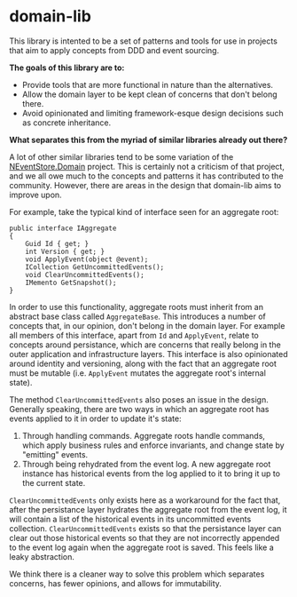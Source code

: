 # domain-lib

This library is intented to be a set of patterns and tools for use in projects that aim to apply concepts from DDD and event sourcing.

**The goals of this library are to:**

- Provide tools that are more functional in nature than the alternatives.
- Allow the domain layer to be kept clean of concerns that don't belong there.
- Avoid opinionated and limiting framework-esque design decisions such as concrete inheritance.

**What separates this from the myriad of similar libraries already out there?**

A lot of other similar libraries tend to be some variation of the [NEventStore.Domain](https://github.com/NEventStore/NEventStore.Domain) project. This is certainly not a criticism of that project, and we all owe much to the concepts and patterns it has contributed to the community. However, there are areas in the design that domain-lib aims to improve upon.

For example, take the typical kind of interface seen for an aggregate root:

```
public interface IAggregate
{
    Guid Id { get; }
    int Version { get; }
    void ApplyEvent(object @event);
    ICollection GetUncommittedEvents();
    void ClearUncommittedEvents();
    IMemento GetSnapshot();
}
```

In order to use this functionality, aggregate roots must inherit from an abstract base class called `AggregateBase`. This introduces a number of concepts that, in our opinion, don't belong in the domain layer. For example all members of this interface, apart from `Id` and `ApplyEvent`, relate to concepts around persistance, which are concerns that really belong in the outer application and infrastructure layers. This interface is also opinionated around identity and versioning, along with the fact that an aggregate root must be mutable (i.e. `ApplyEvent` mutates the aggregate root's internal state).

The method `ClearUncommittedEvents` also poses an issue in the design. Generally speaking, there are two ways in which an aggregate root has events applied to it in order to update it's state:

1. Through handling commands. Aggregate roots handle commands, which apply business rules and enforce invariants, and change state by "emitting" events.
2. Through being rehydrated from the event log. A new aggregate root instance has historical events from the log applied to it to bring it up to the current state.

`ClearUncommittedEvents` only exists here as a workaround for the fact that, after the persistance layer hydrates the aggregate root from the event log, it will contain a list of the historical events in its uncommitted events collection. `ClearUncommittedEvents` exists so that the persistance layer can clear out those historical events so that they are not incorrectly appended to the event log again when the aggregate root is saved. This feels like a leaky abstraction.

We think there is a cleaner way to solve this problem which separates concerns, has fewer opinions, and allows for immutability.

